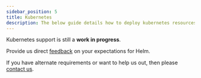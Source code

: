 ```yaml
---
sidebar_position: 5
title: Kubernetes
description: The below guide details how to deploy kubernetes resources to run Conduktor Platform.
---
```


Kubernetes support is still a **work in progress**. 

Provide us direct [feedback](https://product.conduktor.help/c/55-helm-chart) on your expectations for Helm. 

If you have alternate requirements or want to help us out, then please [contact us](https://www.conduktor.io/contact).